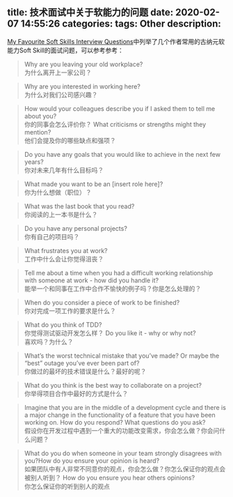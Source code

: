 title: 技术面试中关于软能力的问题
date: 2020-02-07 14:55:26
categories:
tags: Other
description:
---
[My Favourite Soft Skills Interview Questions](https://deanhume.com/my-favourite-soft-skills-interview-questions)中列举了几个作者常用的古纳元软能力Soft Skill的面试问题，可以参考参考：

> Why are you leaving your old workplace?  
为什么离开上一家公司？  

> Why are you interested in working here?  
为什么对我们公司感兴趣？

> How would your colleagues describe you if I asked them to tell me about you?  
你的同事会怎么评价你？
What criticisms or strengths might they mention?  
他们会提及你的哪些缺点和强项？

> Do you have any goals that you would like to achieve in the next few years?  
你对未来几年有什么目标吗？

> What made you want to be an [insert role here]?  
你为什么想做（职位）？

> What was the last book that you read?  
你阅读的上一本书是什么？

> Do you have any personal projects?  
你有自己的项目吗？

> What frustrates you at work?  
工作中什么会让你觉得沮丧？

> Tell me about a time when you had a difficult working relationship with someone at work - how did you handle it?  
能举一个和同事在工作中合作不愉快的例子吗？你是怎么处理的？

> When do you consider a piece of work to be finished?  
你对完成一项工作的要求是什么？

> What do you think of TDD?  
你觉得测试驱动开发怎么样？
Do you like it - why or why not?  
喜欢吗？为什么？

> What’s the worst technical mistake that you’ve made? Or maybe the “best” outage you’ve ever been part of?  
你做过的最坏的技术错误是什么？最好的呢？

> What do you think is the best way to collaborate on a project?  
你举得项目合作中最好的方式是什么？

> Imagine that you are in the middle of a development cycle and there is a major change in the functionality of a feature that you have been working on. How do you respond? What questions do you ask?  
假设你在开发过程中遇到一个重大的功能改变需求，你会怎么做？你会问什么问题？

> What do you do when someone in your team strongly disagrees with you?How do you ensure your opinion is heard?  
如果团队中有人非常不同意你的观点，你会怎么做？你怎么保证你的观点会被别人听到？
How do you ensure you hear others opinions?  
你怎么保证你的听到别人的观点

